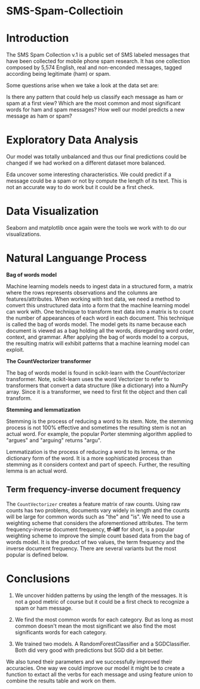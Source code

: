 # SMS-Spam-Collectioin

# Introduction

The SMS Spam Collection v.1 is a public set of SMS labeled messages that have been collected for mobile phone spam research. It has one collection composed by 5,574 English, real and non-enconded messages, tagged according being legitimate (ham) or spam.

Some questions arise when we take a look at the data set are:

Is there any pattern that could help us classify each message as ham or spam at a first view?
Which are the most common and most significant words for ham and spam messages?
How well our model predicts a new message as ham or spam?

# Exploratory Data Analysis

Our model was totally unbalanced and thus our final predictions could be changed if we had worked on a different dataset more balanced.

Eda uncover some interesting characteristics. We could predict if a message could be a spam or not by compute the length of its text. This is not an accurate way to do work but it could be a first check.

# Data Visualization

Seaborn and matplotlib once again were the tools we work with to do our visualizations.

# Natural Languange Process

**Bag of words model**

Machine learning models needs to ingest data in a structured form, a matrix where the rows represents observations and the columns are features/attributes. When working with text data, we need a method to convert this unstructured data into a form that the machine learning model can work with. One technique to transform text data into a matrix is to count the number of appearances of each word in each document. This technique is called the bag of words model. The model gets its name because each document is viewed as a bag holding all the words, disregarding word order, context, and grammar. After applying the bag of words model to a corpus, the resulting matrix will exhibit patterns that a machine learning model can exploit.

**The CountVectorizer transformer**

The bag of words model is found in scikit-learn with the CountVectorizer transformer. Note, scikit-learn uses the word Vectorizer to refer to transformers that convert a data structure (like a dictionary) into a NumPy array. Since it is a transformer, we need to first fit the object and then call transform.

**Stemming and lemmatization**

Stemming is the process of reducing a word to its stem. Note, the stemming process is not 100% effective and sometimes the resulting stem is not an actual word. For example, the popular Porter stemming algorithm applied to "argues" and "arguing" returns "argu".

Lemmatization is the process of reducing a word to its lemma, or the dictionary form of the word. It is a more sophisticated process than stemming as it considers context and part of speech. Further, the resulting lemma is an actual word.

## Term frequency-inverse document frequency

The `CountVectorizer` creates a feature matrix of raw counts. Using raw counts has two problems, documents vary widely in length and the counts will be large for common words such as "the" and "is". We need to use a weighting scheme that considers the aforementioned attributes. The term frequency-inverse document frequency, **tf-idf** for short, is a popular weighting scheme to improve the simple count based data from the bag of words model. It is the product of two values, the term frequency and the inverse document frequency. There are several variants but the most popular is defined below.


# Conclusions

1. We uncover hidden patterns by using the length of the messages. It is not a good metric of course but it could be a first check to recognize a spam or ham message.

2. We find the most common words for each category. But as long as most common doesn't mean the most significant we also find the most significants words for each category.

3. We trained two models. A RandomForestClassifier and a SGDClassifier. Both did very good with predictions but SGD did a bit better.

  We also tuned their parameters and we successfully improved their accuracies. One way we could improve our model it might be to create   a function to extact all the verbs for each message and using feature union to combine the results table and work on them.
